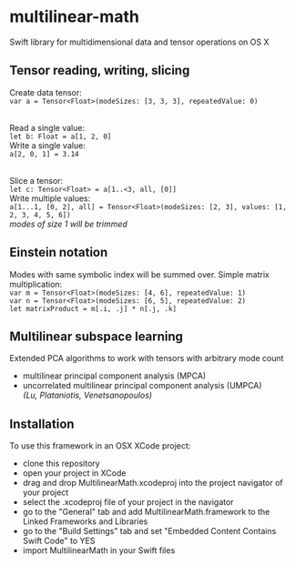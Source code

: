 # multilinear-math
Swift library for multidimensional data and tensor operations on OS X

## Tensor reading, writing, slicing
Create data tensor: <br>
```var a = Tensor<Float>(modeSizes: [3, 3, 3], repeatedValue: 0)``` <br><br>

Read a single value: <br>
```let b: Float = a[1, 2, 0]``` <br>
Write a single value: <br>
```a[2, 0, 1] = 3.14``` <br><br>

Slice a tensor: <br>
```let c: Tensor<Float> = a[1..<3, all, [0]]``` <br>
Write multiple values: <br>
```a[1...1, [0, 2], all] = Tensor<Float>(modeSizes: [2, 3], values: [1, 2, 3, 4, 5, 6])``` <br>
*modes of size 1 will be trimmed*

## Einstein notation
Modes with same symbolic index will be summed over. Simple matrix multiplication: <br>
```var m = Tensor<Float>(modeSizes: [4, 6], repeatedValue: 1)``` <br> 
```var n = Tensor<Float>(modeSizes: [6, 5], repeatedValue: 2)``` <br>
```let matrixProduct = m[.i, .j] * n[.j, .k]```

## Multilinear subspace learning
Extended PCA algorithms to work with tensors with arbitrary mode count
 - multilinear principal component analysis (MPCA)
 - uncorrelated multilinear principal component analysis (UMPCA) <br>
*(Lu, Plataniotis, Venetsanopoulos)*

## Installation
To use this framework in an OSX XCode project:
- clone this repository
- open your project in XCode
- drag and drop MultilinearMath.xcodeproj into the project navigator of your project
- select the .xcodeproj file of your project in the navigator
- go to the "General" tab and add MultilinearMath.framework to the Linked Frameworks and Libraries
- go to the "Build Settings" tab and set "Embedded Content Contains Swift Code" to YES
- import MultilinearMath in your Swift files


